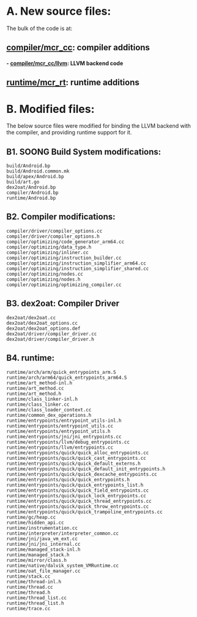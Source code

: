 # A. New source files:

The bulk of the code is at:

## [compiler/mcr_cc](compiler/mcr_cc/): compiler additions
#### - [compiler/mcr_cc/llvm](compiler/mcr_cc/llvm/): **LLVM backend code** 

## [runtime/mcr_rt](runtime/mcr_rt/): runtime additions


# B. Modified files:

The below source files were modified for binding the LLVM backend with the
compiler, and providing runtime support for it.

## B1. SOONG Build System modifications:
```
build/Android.bp
build/Android.common.mk
build/apex/Android.bp
build/art.go
dex2oat/Android.bp
compiler/Android.bp
runtime/Android.bp
```

## B2. Compiler modifications:
```
compiler/driver/compiler_options.cc
compiler/driver/compiler_options.h
compiler/optimizing/code_generator_arm64.cc
compiler/optimizing/data_type.h
compiler/optimizing/inliner.cc
compiler/optimizing/instruction_builder.cc
compiler/optimizing/instruction_simplifier_arm64.cc
compiler/optimizing/instruction_simplifier_shared.cc
compiler/optimizing/nodes.cc
compiler/optimizing/nodes.h
compiler/optimizing/optimizing_compiler.cc
```

## B3. dex2oat: Compiler Driver
```
dex2oat/dex2oat.cc
dex2oat/dex2oat_options.cc
dex2oat/dex2oat_options.def
dex2oat/driver/compiler_driver.cc
dex2oat/driver/compiler_driver.h
```

## B4. runtime:
```
runtime/arch/arm/quick_entrypoints_arm.S
runtime/arch/arm64/quick_entrypoints_arm64.S
runtime/art_method-inl.h
runtime/art_method.cc
runtime/art_method.h
runtime/class_linker-inl.h
runtime/class_linker.cc
runtime/class_loader_context.cc
runtime/common_dex_operations.h
runtime/entrypoints/entrypoint_utils-inl.h
runtime/entrypoints/entrypoint_utils.cc
runtime/entrypoints/entrypoint_utils.h
runtime/entrypoints/jni/jni_entrypoints.cc 
runtime/entrypoints/llvm/debug_entrypoints.cc
runtime/entrypoints/llvm/entrypoints.cc
runtime/entrypoints/quick/quick_alloc_entrypoints.cc
runtime/entrypoints/quick/quick_cast_entrypoints.cc
runtime/entrypoints/quick/quick_default_externs.h
runtime/entrypoints/quick/quick_default_init_entrypoints.h
runtime/entrypoints/quick/quick_dexcache_entrypoints.cc
runtime/entrypoints/quick/quick_entrypoints.h
runtime/entrypoints/quick/quick_entrypoints_list.h
runtime/entrypoints/quick/quick_field_entrypoints.cc
runtime/entrypoints/quick/quick_lock_entrypoints.cc
runtime/entrypoints/quick/quick_thread_entrypoints.cc
runtime/entrypoints/quick/quick_throw_entrypoints.cc
runtime/entrypoints/quick/quick_trampoline_entrypoints.cc
runtime/gc/heap.cc
runtime/hidden_api.cc
runtime/instrumentation.cc 
runtime/interpreter/interpreter_common.cc
runtime/jni/java_vm_ext.cc
runtime/jni/jni_internal.cc
runtime/managed_stack-inl.h
runtime/managed_stack.h
runtime/mirror/class.h
runtime/native/dalvik_system_VMRuntime.cc
runtime/oat_file_manager.cc
runtime/stack.cc
runtime/thread-inl.h
runtime/thread.cc
runtime/thread.h
runtime/thread_list.cc
runtime/thread_list.h
runtime/trace.cc
```

